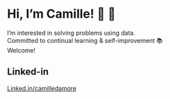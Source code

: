 # Hi, I’m Camille! 🌻 🌱
 I’m interested in solving problems using data.<br />
 Committed to continual learning & self-improvement 📚<br />
 Welcome!

## Linked-in

[Linked.in/camilledamore](Linked.in/camilledamore)
<!---
camilledamore/camilledamore is a ✨ special ✨ repository because its `README.md` (this file) appears on your GitHub profile.
You can click the Preview link to take a look at your changes.
--->
